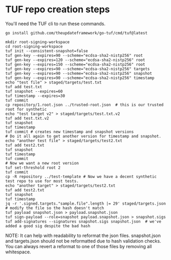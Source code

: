 
# TUF repo creation steps

You'll need the TUF cli to run these commands. 
```shell
go install github.com/theupdateframework/go-tuf/cmd/tuf@latest
```

```shell
mkdir root-signing-workspace
cd root-signing-workspace
tuf init --consistent-snapshot=false
tuf gen-key --expires=90 --scheme="ecdsa-sha2-nistp256" root
tuf gen-key --expires=120 --scheme="ecdsa-sha2-nistp256" root
tuf gen-key --expires=150 --scheme="ecdsa-sha2-nistp256" root
tuf gen-key --expires=90 --scheme="ecdsa-sha2-nistp256" targets
tuf gen-key --expires=90 --scheme="ecdsa-sha2-nistp256" snapshot
tuf gen-key --expires=90 --scheme="ecdsa-sha2-nistp256" timestamp
echo "test file" > staged/targets/test.txt
tuf add test.txt
tuf snapshot --expires=60
tuf timestamp --expires=30
tuf commit 
cp repository/1.root.json ../trusted-root.json  # this is our trusted root for synthetic
echo "test target v2" > staged/targets/test.txt.v2
tuf add test.txt.v2
tuf snapshot
tuf timestamp
tuf commit # creates new timestamp and snapshot versions
# Do it all again to get another version for timestamp and snapshot.
echo "another test file" > staged/targets/test2.txt
tuf add test2.txt
tuf snapshot
tuf timestamp
tuf commit
# Now we want a new root version
tuf set-threshold root 2
tuf commit
cp -R repository ../test-template # Now we have a decent synthetic test repo to use for most tests.
echo "another target" > staged/targets/test2.txt
tuf add test2.txt
tuf snapshot
tuf timestamp
jq -r '.signed.targets."sample.file".length |= 29' staged/targets.json # modify the file so the hash doesn't match
tuf payload snapshot.json > payload.snapshot.json  
tuf sign-payload --role=snapshot payload.snapshot.json > snapshot.sigs
tuf add-signatures --signatures snapshot.sigs snapshot.json  # we've added a good sig despite the bad hash 
```

NOTE:  It can help with readability to reformat the json files. snapshot.json and targets.json should not be reformatted
due to hash validation checks. You can always revert a reformat to one of those files by removing all whitespace.
